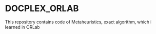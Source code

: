 # DOCPLEX_ORLAB
This repository contains code of Metaheuristics, exact algorithm, which i learned in ORLab
